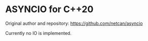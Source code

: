 # ASYNCIO for C++20

Original author and repository: <https://github.com/netcan/asyncio>

Currently no IO is implemented.
